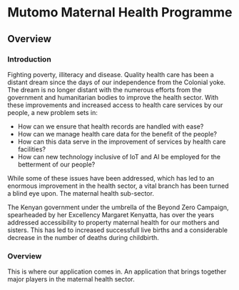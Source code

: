 # Mutomo Maternal Health Programme

## Overview

### Introduction

Fighting poverty, illiteracy and disease. Quality health care has been a distant dream since the days of our independence from the Colonial yoke. The dream is no longer distant with the numerous efforts from the government and humanitarian bodies to improve the health sector. With these improvements and increased access to health care services by our people, a new problem sets in: 

- How can we ensure that health records are handled with ease? 
- How can we manage health care data for the benefit of the people? 
- How can this data serve in the improvement of services by health care facilities? 
- How can new technology inclusive of IoT and AI be employed for the betterment of our people?

While some of these issues have been addressed, which has led to an enormous improvement in the health sector, a vital branch has been turned a blind eye upon. The maternal health sub-sector.

The Kenyan government under the umbrella of the Beyond Zero Campaign, spearheaded by her Excellency Margaret Kenyatta, has over the years addressed accessibility to property maternal health for our mothers and sisters. This has led to increased successfull live births and a considerable decrease in the number of deaths during childbirth.

### Overview
This is where our application comes in. An application that brings together major players in the maternal health sector. 
